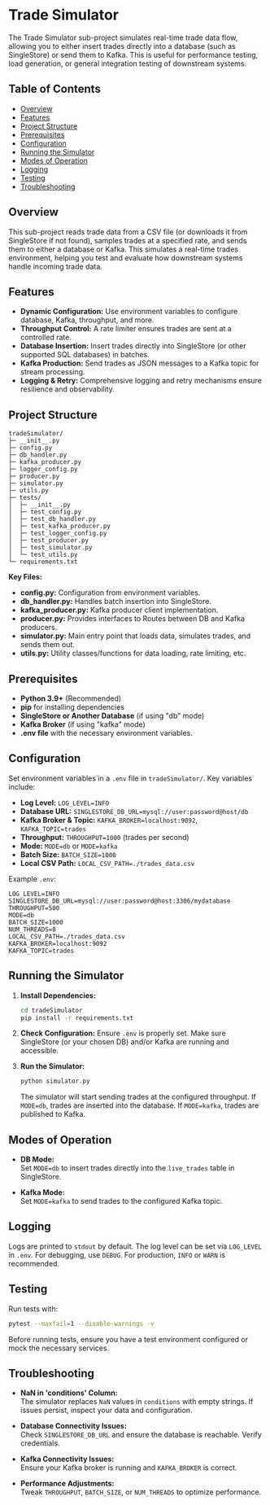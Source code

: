 # Trade Simulator

The Trade Simulator sub-project simulates real-time trade data flow, allowing you to either insert trades directly into a database (such as SingleStore) or send them to Kafka. This is useful for performance testing, load generation, or general integration testing of downstream systems.

## Table of Contents

- [Overview](#overview)
- [Features](#features)
- [Project Structure](#project-structure)
- [Prerequisites](#prerequisites)
- [Configuration](#configuration)
- [Running the Simulator](#running-the-simulator)
- [Modes of Operation](#modes-of-operation)
- [Logging](#logging)
- [Testing](#testing)
- [Troubleshooting](#troubleshooting)

## Overview

This sub-project reads trade data from a CSV file (or downloads it from SingleStore if not found), samples trades at a specified rate, and sends them to either a database or Kafka. This simulates a real-time trades environment, helping you test and evaluate how downstream systems handle incoming trade data.

## Features

- **Dynamic Configuration:** Use environment variables to configure database, Kafka, throughput, and more.
- **Throughput Control:** A rate limiter ensures trades are sent at a controlled rate.
- **Database Insertion:** Insert trades directly into SingleStore (or other supported SQL databases) in batches.
- **Kafka Production:** Send trades as JSON messages to a Kafka topic for stream processing.
- **Logging & Retry:** Comprehensive logging and retry mechanisms ensure resilience and observability.

## Project Structure

```
tradeSimulator/
├─ __init__.py
├─ config.py
├─ db_handler.py
├─ kafka_producer.py
├─ logger_config.py
├─ producer.py
├─ simulator.py
├─ utils.py
├─ tests/
│  ├─ __init__.py
│  ├─ test_config.py
│  ├─ test_db_handler.py
│  ├─ test_kafka_producer.py
│  ├─ test_logger_config.py
│  ├─ test_producer.py
│  ├─ test_simulator.py
│  └─ test_utils.py
└─ requirements.txt
```

**Key Files:**
- **config.py:** Configuration from environment variables.
- **db_handler.py:** Handles batch insertion into SingleStore.
- **kafka_producer.py:** Kafka producer client implementation.
- **producer.py:** Provides interfaces to Routes between DB and Kafka producers.
- **simulator.py:** Main entry point that loads data, simulates trades, and sends them out.
- **utils.py:** Utility classes/functions for data loading, rate limiting, etc.

## Prerequisites

- **Python 3.9+** (Recommended)
- **pip** for installing dependencies
- **SingleStore or Another Database** (if using "db" mode)
- **Kafka Broker** (if using "kafka" mode)
- **.env file** with the necessary environment variables.

## Configuration

Set environment variables in a `.env` file in `tradeSimulator/`. Key variables include:

- **Log Level:** `LOG_LEVEL=INFO`
- **Database URL:** `SINGLESTORE_DB_URL=mysql://user:password@host/db`
- **Kafka Broker & Topic:** `KAFKA_BROKER=localhost:9092`, `KAFKA_TOPIC=trades`
- **Throughput:** `THROUGHPUT=1000` (trades per second)
- **Mode:** `MODE=db` or `MODE=kafka`
- **Batch Size:** `BATCH_SIZE=1000`
- **Local CSV Path:** `LOCAL_CSV_PATH=./trades_data.csv`

Example `.env`:
```env
LOG_LEVEL=INFO
SINGLESTORE_DB_URL=mysql://user:password@host:3306/mydatabase
THROUGHPUT=500
MODE=db
BATCH_SIZE=1000
NUM_THREADS=8
LOCAL_CSV_PATH=./trades_data.csv
KAFKA_BROKER=localhost:9092
KAFKA_TOPIC=trades
```

## Running the Simulator

1. **Install Dependencies:**
   ```bash
   cd tradeSimulator
   pip install -r requirements.txt
   ```

2. **Check Configuration:**
   Ensure `.env` is properly set. Make sure SingleStore (or your chosen DB) and/or Kafka are running and accessible.

3. **Run the Simulator:**
   ```bash
   python simulator.py
   ```

   The simulator will start sending trades at the configured throughput. If `MODE=db`, trades are inserted into the database. If `MODE=kafka`, trades are published to Kafka.

## Modes of Operation

- **DB Mode:**  
  Set `MODE=db` to insert trades directly into the `live_trades` table in SingleStore.
  
- **Kafka Mode:**  
  Set `MODE=kafka` to send trades to the configured Kafka topic.

## Logging

Logs are printed to `stdout` by default. The log level can be set via `LOG_LEVEL` in `.env`. For debugging, use `DEBUG`. For production, `INFO` or `WARN` is recommended.

## Testing

Run tests with:
```bash
pytest --maxfail=1 --disable-warnings -v
```

Before running tests, ensure you have a test environment configured or mock the necessary services.

## Troubleshooting

- **NaN in 'conditions' Column:**  
  The simulator replaces `NaN` values in `conditions` with empty strings. If issues persist, inspect your data and configuration.

- **Database Connectivity Issues:**  
  Check `SINGLESTORE_DB_URL` and ensure the database is reachable. Verify credentials.

- **Kafka Connectivity Issues:**  
  Ensure your Kafka broker is running and `KAFKA_BROKER` is correct.

- **Performance Adjustments:**  
  Tweak `THROUGHPUT`, `BATCH_SIZE`, or `NUM_THREADS` to optimize performance.
